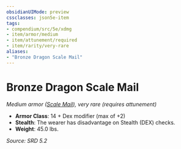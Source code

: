 ```yaml
---
obsidianUIMode: preview
cssclasses: json5e-item
tags:
- compendium/src/5e/xdmg
- item/armor/medium
- item/attunement/required
- item/rarity/very-rare
aliases: 
- "Bronze Dragon Scale Mail"
---
```

# Bronze Dragon Scale Mail
*Medium armor ([Scale Mail](compendium/items/scale-mail-xphb.md)), very rare (requires attunement)*  

- **Armor Class**: 14 + Dex modifier (max of +2)
- **Stealth**: The wearer has disadvantage on Stealth (DEX) checks.
- **Weight**: 45.0 lbs.

*Source: SRD 5.2*